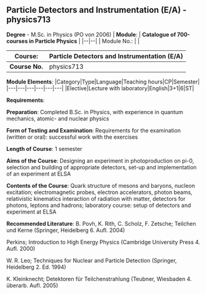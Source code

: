 ## Particle Detectors and Instrumentation (E/A) - physics713

**Degree** - M.Sc. in Physics (PO von 2006)
| **Module**: | **Catalogue of 700-courses in Particle Physics** |
|--|--|
| Module No.: |  |

| **Course**: | Particle Detectors and Instrumentation (E/A) |
|------|------|
| **Course No.** | physics713 |

**Module Elements**:
|Category|Type|Language|Teaching hours|CP|Semester|
|---|---|---|---|---|---|
|Elective|Lecture with laboratory|English|3+1|6|ST|

**Requirements**:


**Preparation**:
Completed B.Sc. in Physics, with experience in quantum mechanics, atomic- and nuclear physics

**Form of Testing and Examination**:
Requirements for the examination (written or oral): successful work with the exercises

**Length of Course**:
1 semester

**Aims of the Course**:
Designing an experiment in photoproduction on pi-0, selection and building of appropriate detectors, set-up and implementation of an experiment at ELSA

**Contents of the Course**:
Quark structure of mesons and baryons, nucleon excitation; electromagnetic probes, electron accelerators, photon beams, relativistic kinematics interaction of radiation with matter, detectors for photons, leptons and hadrons; laboratory course: setup of detectors and experiment at ELSA

**Recommended Literature**:
B. Povh, K. Rith, C. Scholz, F. Zetsche; Teilchen und Kerne (Springer, Heidelberg 6. Aufl. 2004)

Perkins; Introduction to High Energy Physics (Cambridge University Press 4. Aufl. 2000)

W. R. Leo; Techniques for Nuclear and Particle Detection (Springer, Heidelberg 2. Ed. 1994)

K. Kleinknecht; Detektoren für Teilchenstrahlung (Teubner, Wiesbaden 4. überarb. Aufl. 2005)


